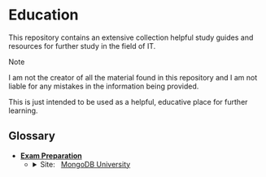 # Education

This repository contains an extensive collection helpful study guides and resources for further study in the field of IT.

> [!NOTE]
> I am not the creator of all the material found in this repository and I am not liable for any mistakes in the information being provided.
>
> This is just intended to be used as a helpful, educative place for further learning.

## Glossary

<ul>
  <li>
    <a href="https://github.com/Nathan-Bransby-NMT/Education/tree/main/Exams">
      <b>Exam Preparation</b>
    </a>
    <br>
    <ul>
      <li> <!-- MongoDB University -->
        <details>
          <summary>
            Site: &nbsp;
            <a href="https://learn.mongodb.com">
              MongoDB University
            </a>
          </summary>
          <ul>
            <li> <!-- MongoDB Associate Data Modeler Exam -->
              Material for: &nbsp;
              <a href="https://github.com/Nathan-Bransby-NMT/Education/tree/main/Exams/MongoDB/Associate-Data-Modeler">
                MongoDB Associate Data Modeler Exam
              </a>
            </li>
            <hr>
            <p> <!-- All MongoDB University Resources -->
              Full the full collection of MongoDB University exam resources:
              <br>
              <button>
                <a href="https://github.com/Nathan-Bransby-NMT/Education/tree/main/Exams/MongoDB/" style="text-decoration: none; color: inherit;">
                  visit here
                </a>
              </button>
            </p>
          </ul>
        </details>
      </li>
    </ul>
  </li>
</ul>
